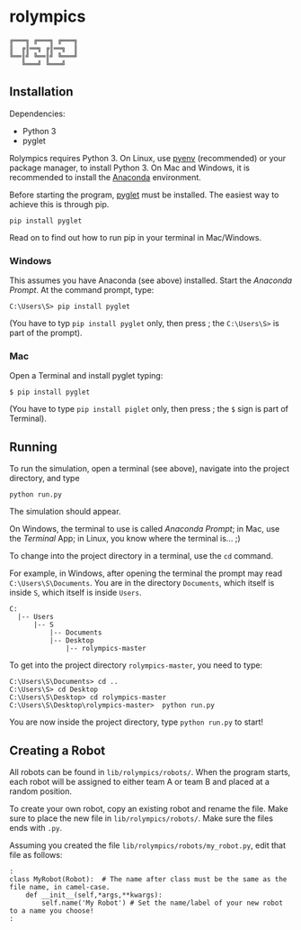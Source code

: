 # rolympics

```
╔═══╗ ╔═══╗ ╔═══╗  
║  ╔║══╗ ╔║══╗  ║  
╚══║╝ ╚══║╝ ╚═══╝  
   ╚═══╝ ╚═══╝  
```

## Installation

Dependencies:
  * Python 3
  * pyglet

Rolympics requires Python 3. On Linux, use [pyenv](https://github.com/pyenv/pyenv) (recommended) or your package manager, to install Python 3. On Mac and Windows, it is recommended to install the [Anaconda](https://www.anaconda.com/download/) environment.

Before starting the program, [pyglet](https://pyglet.readthedocs.io/en/pyglet-1.3-maintenance/) must be installed. The easiest way to achieve this is through pip.

    pip install pyglet

Read on to find out how to run pip in your terminal in Mac/Windows.

### Windows

This assumes you have Anaconda (see above) installed. Start the *Anaconda Prompt*. At the command prompt, type:

    C:\Users\S> pip install pyglet

(You have to typ `pip install pyglet` only, then press <Enter>; the `C:\Users\S>` is part of the prompt).

### Mac

Open a Terminal and install pyglet typing:

    $ pip install pyglet
    
(You have to type `pip install piglet` only, then press <Enter>; the `$` sign is part of Terminal).
   
## Running

To run the simulation, open a terminal (see above), navigate into the project directory, and type

    python run.py
    
The simulation should appear.

On Windows, the terminal to use is called *Anaconda Prompt*; in Mac, use the *Terminal* App; in Linux, you know where the terminal is... ;)

To change into the project directory in a terminal, use the `cd` command.

For example, in Windows, after opening the terminal the prompt may read `C:\Users\S\Documents`. You are in the directory `Documents`, which itself is inside `S`, which itself is inside `Users`.

    C:
      |-- Users
          |-- S
              |-- Documents
              |-- Desktop
                  |-- rolympics-master
                 
To get into the project directory `rolympics-master`, you need to type:

    C:\Users\S\Documents> cd ..
    C:\Users\S> cd Desktop
    C:\Users\S\Desktop> cd rolympics-master
    C:\Users\S\Desktop\rolympics-master>  python run.py
    
You are now inside the project directory, type `python run.py` to start!

## Creating a Robot

All robots can be found in `lib/rolympics/robots/`. When the program starts, each robot will be assigned to either team A or team B and placed at a random position.

To create your own robot, copy an existing robot and rename the file. Make sure to place the new file in `lib/rolympics/robots/`. Make sure the files ends with `.py`.

Assuming you created the file `lib/rolympics/robots/my_robot.py`, edit that file as follows:

    :
    class MyRobot(Robot):  # The name after class must be the same as the file name, in camel-case.
        def __init__(self,*args,**kwargs):
            self.name('My Robot') # Set the name/label of your new robot to a name you choose!
    :
